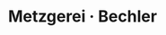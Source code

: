 ---
title: "Metzgerei · Bechler"
url: /radolfzell-am-bodensee/metzgerei-bechler/
shop: Metzgerei
---